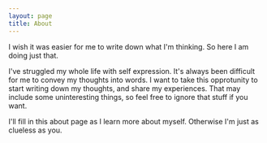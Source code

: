 ```yaml
---
layout: page
title: About
---
```


<p class="message">
  I wish it was easier for me to write down what I'm thinking. So here I am doing just that.
</p>

I've struggled my whole life with self expression. It's always been difficult for me to convey my thoughts into words. I want to take this opprotunity to start writing down my thoughts, and share my experiences. That may include some uninteresting things, so feel free to ignore that stuff if you want. 

I'll fill in this about page as I learn more about myself. Otherwise I'm just as clueless as you.